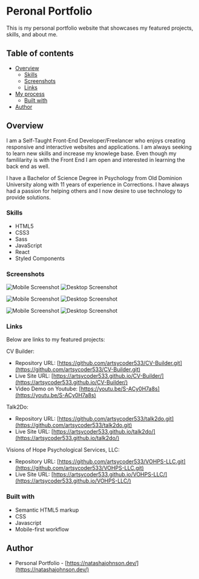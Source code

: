 # Peronal Portfolio

This is my personal portfolio website that showcases my featured projects, skills, and about me.

## Table of contents

- [Overview](#overview)
  - [Skills](#skills)
  - [Screenshots](#screenshots)
  - [Links](#links)
- [My process](#my-process)
  - [Built with](#built-with)
- [Author](#author)

## Overview

I am a Self-Taught Front-End Developer/Freelancer who enjoys creating responsive and interactive websites and applications. I am always seeking to learn new skills and increase my knowlege base. Even though my famililarity is with the Front End I am open and interested in learning the back end as well.

I have a Bachelor of Science Degree in Psychology from Old Dominion University along with 11 years of experience in Corrections. I have always had a passion for helping others and I now desire to use technology to provide solutions.

### Skills

- HTML5
- CSS3
- Sass
- JavaScript
- React
- Styled Components


### Screenshots

![Mobile Screenshot](cvbuilder_mobile.png)
![Desktop Screenshot](cvbuilder_desktop.png)

![Mobile Screenshot](talk2do_mobile.png)
![Desktop Screenshot](talk2do_desktop.png)

![Mobile Screenshot](vohps_mobile.png)
![Desktop Screenshot](vohps_desktop.png)

### Links

Below are links to my featured projects:

CV Builder: 

- Repository URL: [https://github.com/artsycoder533/CV-Builder.git](https://github.com/artsycoder533/CV-Builder.git)
- Live Site URL: [https://artsycoder533.github.io/CV-Builder/](https://artsycoder533.github.io/CV-Builder/)
- Video Demo on Youtube: [https://youtu.be/S-ACy0H7a8s](https://youtu.be/S-ACy0H7a8s)

Talk2Do:

- Repository URL: [https://github.com/artsycoder533/talk2do.git](https://github.com/artsycoder533/talk2do.git)
- Live Site URL: [https://artsycoder533.github.io/talk2do/](https://artsycoder533.github.io/talk2do/)

Visions of Hope Psychological Services, LLC:

- Repository URL: [https://github.com/artsycoder533/VOHPS-LLC.git](https://github.com/artsycoder533/VOHPS-LLC.git)
- Live Site URL: [https://artsycoder533.github.io/VOHPS-LLC/](https://artsycoder533.github.io/VOHPS-LLC/)

### Built with

- Semantic HTML5 markup
- CSS
- Javascript
- Mobile-first workflow


## Author

- Personal Portfolio - [https://natashajohnson.dev/](https://natashajohnson.dev/)

